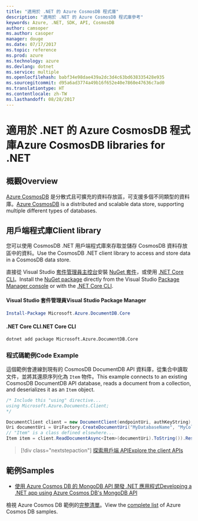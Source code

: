 ```yaml
---
title: "適用於 .NET 的 Azure CosmosDB 程式庫"
description: "適用於 .NET 的 Azure CosmosDB 程式庫參考"
keywords: Azure, .NET, SDK, API, CosmosDB
author: camsoper
ms.author: casoper
manager: douge
ms.date: 07/17/2017
ms.topic: reference
ms.prod: azure
ms.technology: azure
ms.devlang: dotnet
ms.service: multiple
ms.openlocfilehash: babf34e98dae439a2dc3d4c63bd638335428e935
ms.sourcegitcommit: d95a6ad3774a49b16f652e40e7860e47636c7ad0
ms.translationtype: HT
ms.contentlocale: zh-TW
ms.lasthandoff: 08/28/2017
---
```

# <a name="azure-cosmosdb-libraries-for-net"></a><span data-ttu-id="40a13-104">適用於 .NET 的 Azure CosmosDB 程式庫</span><span class="sxs-lookup"><span data-stu-id="40a13-104">Azure CosmosDB libraries for .NET</span></span>

## <a name="overview"></a><span data-ttu-id="40a13-105">概觀</span><span class="sxs-lookup"><span data-stu-id="40a13-105">Overview</span></span>

<span data-ttu-id="40a13-106">[Azure CosmosDB](https://docs.microsoft.com/azure/cosmos-db/introduction) 是分散式且可擴充的資料存放區，可支援多個不同類型的資料庫。</span><span class="sxs-lookup"><span data-stu-id="40a13-106">[Azure CosmosDB](https://docs.microsoft.com/azure/cosmos-db/introduction) is a distributed and scalable data store, supporting multiple different types of databases.</span></span>

## <a name="client-library"></a><span data-ttu-id="40a13-107">用戶端程式庫</span><span class="sxs-lookup"><span data-stu-id="40a13-107">Client library</span></span>

<span data-ttu-id="40a13-108">您可以使用 CosmosDB .NET 用戶端程式庫來存取並儲存 CosmosDB 資料存放區中的資料。</span><span class="sxs-lookup"><span data-stu-id="40a13-108">Use the CosmosDB .NET client library to access and store data in a CosmosDB data store.</span></span>

<span data-ttu-id="40a13-109">直接從 Visual Studio [套件管理員主控台][PackageManager]安裝 [NuGet 套件](https://www.nuget.org/packages/Microsoft.Azure.DocumentDB.Core)，或使用 [.NET Core CLI][DotNetCLI]。</span><span class="sxs-lookup"><span data-stu-id="40a13-109">Install the [NuGet package](https://www.nuget.org/packages/Microsoft.Azure.DocumentDB.Core) directly from the Visual Studio [Package Manager console][PackageManager] or with the [.NET Core CLI][DotNetCLI].</span></span>

#### <a name="visual-studio-package-manager"></a><span data-ttu-id="40a13-110">Visual Studio 套件管理員</span><span class="sxs-lookup"><span data-stu-id="40a13-110">Visual Studio Package Manager</span></span>

```powershell
Install-Package Microsoft.Azure.DocumentDB.Core
```

#### <a name="net-core-cli"></a><span data-ttu-id="40a13-111">.NET Core CLI</span><span class="sxs-lookup"><span data-stu-id="40a13-111">.NET Core CLI</span></span>

```bash
dotnet add package Microsoft.Azure.DocumentDB.Core
```

### <a name="code-example"></a><span data-ttu-id="40a13-112">程式碼範例</span><span class="sxs-lookup"><span data-stu-id="40a13-112">Code Example</span></span>

<span data-ttu-id="40a13-113">這個範例會連線到現有的 CosmosDB DocumentDB API 資料庫，從集合中讀取文件，並將其還原序列化為 `Item` 物件。</span><span class="sxs-lookup"><span data-stu-id="40a13-113">This example connects to an existing CosmosDB DocumentDB API database, reads a document from a collection, and deserializes it as an `Item` object.</span></span>

```csharp
/* Include this "using" directive...
using Microsoft.Azure.Documents.Client;
*/

DocumentClient client = new DocumentClient(endpointUri, authKeyString);
Uri documentUri = UriFactory.CreateDocumentUri("MyDatabaseName", "MyCollectionName", "DocumentId");
// "Item" is a class defined elsewhere...
Item item = client.ReadDocumentAsync<Item>(documentUri).ToString()).Result;
```

> [!div class="nextstepaction"]
> [<span data-ttu-id="40a13-114">探索用戶端 API</span><span class="sxs-lookup"><span data-stu-id="40a13-114">Explore the client APIs</span></span>](/dotnet/api/overview/azure/cosmosdb/client)

## <a name="samples"></a><span data-ttu-id="40a13-115">範例</span><span class="sxs-lookup"><span data-stu-id="40a13-115">Samples</span></span>

* [<span data-ttu-id="40a13-116">使用 Azure Cosmos DB 的 MongoDB API 開發 .NET 應用程式</span><span class="sxs-lookup"><span data-stu-id="40a13-116">Developing a .NET app using Azure Cosmos DB's MongoDB API</span></span>](https://azure.microsoft.com/en-us/resources/samples/azure-cosmos-db-mongodb-dotnet-getting-started/)

<span data-ttu-id="40a13-117">檢視 Azure Cosmos DB 範例的[完整清單](https://azure.microsoft.com/en-us/resources/samples/?platform=dotnet&term=cosmosdb)。</span><span class="sxs-lookup"><span data-stu-id="40a13-117">View the [complete list](https://azure.microsoft.com/en-us/resources/samples/?platform=dotnet&term=cosmosdb) of Azure Cosmos DB samples.</span></span>

[PackageManager]: https://docs.microsoft.com/nuget/tools/package-manager-console
[DotNetCLI]: https://docs.microsoft.com/en-us/dotnet/core/tools/dotnet-add-package
